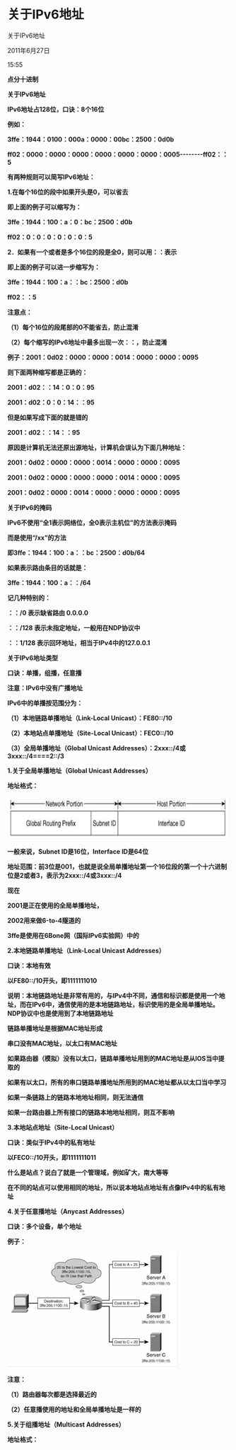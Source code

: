# 关于IPv6地址

关于IPv6地址

2011年6月27日

15:55

**点分十进制**

**关于IPv6地址**

**IPv6地址占128位，口诀：8个16位**

**例如：**

**3ffe：1944：0100：000a：0000：00bc：2500：0d0b**

**ff02：0000：0000：0000：0000：0000：0000：0005--------ff02：：5**

**有两种规则可以简写IPv6地址：**

**1.在每个16位的段中如果开头是0，可以省去**

**即上面的例子可以缩写为：**

**3ffe：1944：100：a：0：bc：2500：d0b**

**ff02：0：0：0：0：0：0：5**

**2．如果有一个或者是多个16位的段是全0，则可以用：：表示**

**即上面的例子可以进一步缩写为：**

**3ffe：1944：100：a：：bc：2500：d0b**

**ff02：：5**

**注意点：**

**（1）每个16位的段尾部的0不能省去，防止混淆**

**（2）每个缩写的IPv6地址中最多出现一次：：，防止混淆**

**例子：2001：0d02：0000：0000：0014：0000：0000：0095**

**则下面两种缩写都是正确的：**

**2001：d02：：14：0：0：95**

**2001：d02：0：0：14：：95**

**但是如果写成下面的就是错的**

**2001：d02：：14：：95**

**原因是计算机无法还原出源地址，计算机会误认为下面几种地址：**

**2001：0d02：0000：0000：0014：0000：0000：0095**

**2001：0d02：0000：0000：0000：0014：0000：0095**

**2001：0d02：0000：0014：0000：0000：0000：0095**

**关于IPv6的掩码**

**IPv6不使用“全1表示网络位，全0表示主机位”的方法表示掩码**

**而是使用“/xx”的方法**

**即3ffe：1944：100：a：：bc：2500：d0b/64**

**如果表示路由条目的话就是：**

**3ffe：1944：100：a：：/64**

**记几种特别的：**

**：：/0 表示缺省路由 0.0.0.0**

**：：/128 表示未指定地址，一般用在NDP协议中**

**：：1/128 表示回环地址，相当于IPv4中的127.0.0.1**

**关于IPv6地址类型**

**口诀：单播，组播，任意播**

**注意：IPv6中没有广播地址**

**IPv6中的单播按范围分为：**

**（1）本地链路单播地址（Link-Local Unicast）：FE80::/10**

**（2）本地站点单播地址（Site-Local Unicast）：FEC0::/10**

**（3）全局单播地址（Global Unicast Addresses）：2xxx::/4或3xxx::/4====2::/3**

**1.关于全局单播地址（Global Unicast Addresses）**

**地址格式：**

![%E5%85%B3%E4%BA%8EIPv6%E5%9C%B0%E5%9D%80%200cef5e79b83c4b87b6901540ef574872/image1.png](关于IPv6地址/image1.png)

**一般来说，Subnet ID是16位，Interface ID是64位**

**地址范围：前3位是001，也就是说全局单播地址第一个16位段的第一个十六进制位是2或者3，表示为2xxx::/4或3xxx::/4**

**现在**

**2001是正在使用的全局单播地址，**

**2002用来做6-to-4隧道的**

**3ffe是使用在6Bone网（国际IPv6实验网）中的**

**2.本地链路单播地址（Link-Local Unicast Addresses）**

**口诀：本地有效**

**以FE80::/10开头，即1111111010**

**说明：本地链路地址是非常有用的，与IPv4中不同，通信和标识都是使用一个地址，而在IPv6中，通信使用的是本地链路地址，标识使用的是全局单播地址。NDP协议中也是使用到了本地链路地址**

**链路单播地址是根据MAC地址形成**

**串口没有MAC地址，以太口有MAC地址**

**如果路由器（模拟）没有以太口，链路单播地址用到的MAC地址是从IOS当中提取的**

**如果有以太口，所有的串口链路单播地址所用到的MAC地址都从以太口当中学习**

**如果一条链路上的链路本地地址相同，则无法通信**

**如果一台路由器上所有接口的链路本地地址相同，则互不影响**

**3.本地站点地址（Site-Local Unicast）**

**口诀：类似于IPv4中的私有地址**

**以FEC0::/10开头，即1111111011**

**什么是站点？说白了就是一个管理域，例如矿大，南大等等**

**在不同的站点可以使用相同的地址，所以说本地站点地址有点像IPv4中的私有地址**

**4.关于任意播地址（Anycast Addresses）**

**口诀：多个设备，单个地址**

**例子：**

![%E5%85%B3%E4%BA%8EIPv6%E5%9C%B0%E5%9D%80%200cef5e79b83c4b87b6901540ef574872/image2.png](关于IPv6地址/image2.png)

**注意：**

**（1）路由器每次都是选择最近的**

**（2）任意播使用的地址和全局单播地址是一样的**

**5.关于组播地址（Multicast Addresses）**

**地址格式：**
